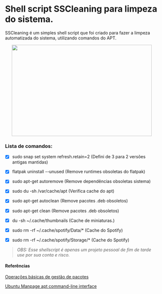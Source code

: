 # Shell script SSCleaning para limpeza do sistema.

SSCleaning é um simples shell script que foi criado para fazer a limpeza automatizada do sistema, utilizando comandos do APT.

<p align="center">
  <img width="460" height="300" src="https://raw.githubusercontent.com/odiegoduarte/sscleaningscript/master/sscleaning.gif">
</p>

### Lista de comandos:

- [x] sudo snap set system refresh.retain=2 (Defini de 3 para 2 versões antigas mantidas)
- [x] flatpak uninstall --unused  (Remove runtimes obsoletas do flatpak)
- [x] sudo apt-get autoremove     (Remove dependências obsoletas sistema)
- [x] sudo du -sh /var/cache/apt  (Verifica cache do apt)
- [x] sudo apt-get autoclean      (Remove pacotes .deb obsoletos)
- [x] sudo apt-get clean          (Remove pacotes .deb obsoletos)
- [x] du -sh ~/.cache/thumbnails  (Cache de miniaturas.)
- [x] sudo rm -rf ~/.cache/spotify/Data/*     (Cache do Spotify)
- [x] sudo rm -rf ~/.cache/spotify/Storage/*  (Cache do Spotify)



*<blockquote>OBS: Esse shellscript é apenas um projeto pessoal de fim de tarde use por sua conta e risco.</blockquote>*


#### Referências

[Operações básicas de gestão de pacotes](https://www.debian.org/doc/manuals/debian-reference/ch02.pt.html#_basic_package_management_operations)

[Ubuntu Manpage apt command-line interface](https://manpages.ubuntu.com/manpages/focal/man8/apt.8.html)

